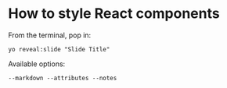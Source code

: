 
# How to style React components

From the terminal, pop in:

  ```yo reveal:slide "Slide Title"```

Available options:

 ```--markdown --attributes --notes```

